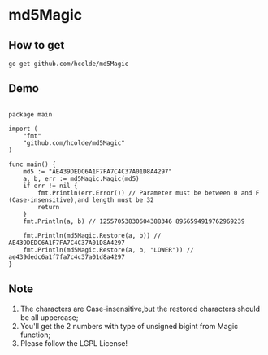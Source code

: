 # md5Magic

## How to get

`go get github.com/hcolde/md5Magic`

## Demo

```golang

package main

import (
	"fmt"
	"github.com/hcolde/md5Magic"
)

func main() {
	md5 := "AE439DEDC6A1F7FA7C4C37A01D8A4297"
	a, b, err := md5Magic.Magic(md5)
	if err != nil {
		fmt.Println(err.Error()) // Parameter must be between 0 and F (Case-insensitive),and length must be 32
		return
	}
	fmt.Println(a, b) // 12557053830604388346 8956594919762969239

	fmt.Println(md5Magic.Restore(a, b)) // AE439DEDC6A1F7FA7C4C37A01D8A4297
	fmt.Println(md5Magic.Restore(a, b, "LOWER")) // ae439dedc6a1f7fa7c4c37a01d8a4297
}

```

## Note

1. The characters are Case-insensitive,but the restored characters should be all uppercase;
2. You'll get the 2 numbers with type of unsigned bigint from Magic function;
3. Please follow the LGPL License!
